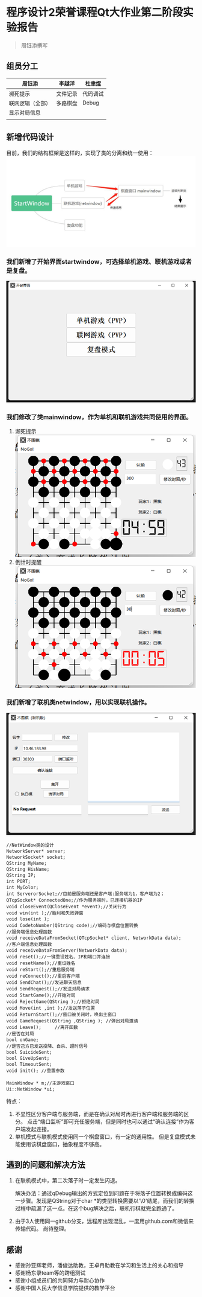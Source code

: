 # 程序设计2荣誉课程Qt大作业第二阶段实验报告
> 周钰添撰写

## 组员分工

| 周钰添 | 李越洋 | 杜聿焜 |
| ------ | ------ | ------ |
|濒死提示|文件记录|代码调试|
|联网逻辑（全部）|多路棋盘|Debug|
|显示对局信息|||
||||

## **新增代码设计**
目前，我们的结构框架是这样的，实现了类的分离和统一使用：
![image](./img/2-01.jpg)
### 我们新增了开始界面startwindow，可选择单机游戏、联机游戏或者是复盘。
![image](./img/2-0.png)
### 我们修改了类mainwindow，**作为单机和联机游戏共同使用的界面**。
1. 濒死提示  
   ![image](./img/2-1.png)
2. 倒计时提醒  
   ![image](./img/2-2.png)

### 我们新增了联机类netwindow，用以实现联机操作。
![image](./img/2-3.jpg)  
    
    //NetWindow类的设计
    NetworkServer* server;
    NetworkSocket* socket;
    QString MyName;
    QString HisName;
    QString IP;
    int PORT;
    int MyColor;
    int ServerorSocket;//目前是服务端还是客户端:服务端为1，客户端为2；
    QTcpSocket* ConnectedOne;//作为服务端时，已连接机器的IP
    void closeEvent(QCloseEvent *event);//关闭行为
    void win(int );//胜利和失败弹窗
    void lose(int ); 
    void CodetoNumber(QString code);//编码与棋盘位置转换
    //服务端信息处理函数
    void receiveDataFromSocket(QTcpSocket* client, NetworkData data);
    //客户端信息处理函数
    void receiveDataFromServer(NetworkData data);
    void reset();//一键重设姓名、IP和端口并连接
    void resetName();//重设姓名
    void reStart();//重启服务端
    void reConnect();//重启客户端
    void SendChat();//发送聊天信息
    void SendRequest();//发送对局请求
    void StartGame();//开始对局
    void RejectGame(QString );//拒绝对局
    void Move(int ,int );//发送落子位置
    void ReturnStart();//窗口被关闭时，唤出主窗口
    void GameRequest(QString ,QString ); //弹出对局邀请
    void Leave();     //离开函数
    //是否在对局
    bool onGame;
    //是否己方已发送投降、自杀、超时信号
    bool SuicideSent;
    bool GiveUpSent;
    bool TimeoutSent;
    void init(); //重置参数
    
    MainWindow * m;//主游戏窗口
    Ui::NetWindow *ui;

特点：
1. 不显性区分客户端与服务端，而是在确认对局时再进行客户端和服务端的区分。
   点击“端口监听”即可充任服务端，但是同时也可以通过“确认连接”作为客户端发起连接。
2. 单机模式与联机模式使用同一个棋盘窗口，有一定的通用性。
    但是复盘模式未能使用该棋盘窗口，抽象程度不够高。

## 遇到的问题和解决方法

1. 在联机模式中，第二次落子时一定发生闪退。
   
   解决办法：通过qDebug输出的方式定位到问题在于将落子位置转换成编码这一步骤。发现是QString对于char *的类型转换需要以'\0'结尾，而我们的转换过程中疏漏了这一点。在这个bug解决之后，联机行棋就完全跑通了。

2. 由于3人使用同一github分支，远程库出现混乱，一度用github.com和微信来传输代码。
   尚待整理。
## 感谢

* 感谢孙亚辉老师，潘俊达助教，王卓冉助教在学习和生活上的关心和指导
* 感谢杨东录team等的跨组测试
* 感谢小组成员们的共同努力与耐心协作
* 感谢中国人民大学信息学院提供的教学平台